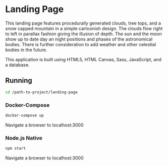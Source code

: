 # Landing Page

This landing page features procedurally generated clouds, tree tops, and a snow capped mountain in a simple cartoonish design. 
The clouds flow right to left in parallax fashion giving the illusion of depth. 
The sun and the moon show up to date day an night positions and phases of the astronomical bodies.
There is further consideration to add weather and other celestial bodies in the future.

This application is built using HTML5, HTML Canvas, Sass, JavaScript, and a database.

## Running
```bash
cd /path-to-project/landing-page
```

### Docker-Compose
```bash
docker-compose up
```

Navigate a browser to localhost:3000

### Node.js Native
```bash
npm start
```

Navigate a browser to localhost:3000